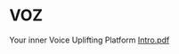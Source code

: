 # VOZ
Your inner Voice Uplifting Platform
[Intro.pdf](https://github.com/Hami0095/VOZ/blob/fa453d53ebf325c352064d5a66458229ea65bdc3/VOZ%20project%20Proposal%20(1).pdf)

